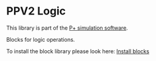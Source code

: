 # PPV2 Logic
This library is part of the [P+ simulation software](https://github.com/Mynogs/PPV2-Simulation-System).

Blocks for logic operations.

To install the block library please look here: [Install blocks](https://github.com/Mynogs/PPV2-Simulation-System/blob/master/README.md#install-blocks)
